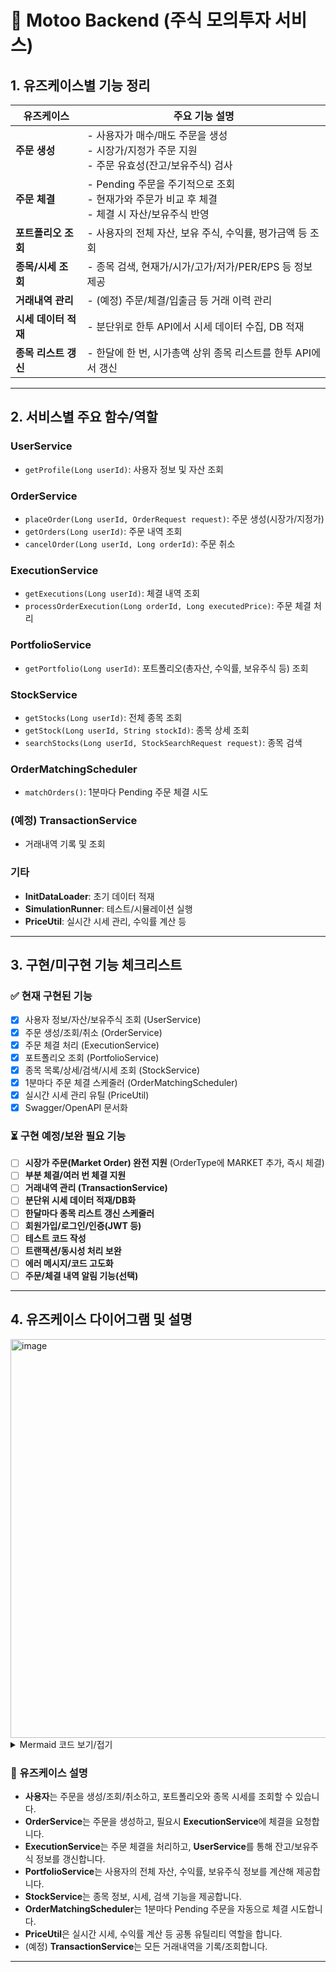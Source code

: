 # 🏦 Motoo Backend (주식 모의투자 서비스)

## 1. 유즈케이스별 기능 정리

| 유즈케이스           | 주요 기능 설명                                                                                     |
| -------------------- | -------------------------------------------------------------------------------------------------- |
| **주문 생성**        | - 사용자가 매수/매도 주문을 생성<br>- 시장가/지정가 주문 지원<br>- 주문 유효성(잔고/보유주식) 검사 |
| **주문 체결**        | - Pending 주문을 주기적으로 조회<br>- 현재가와 주문가 비교 후 체결<br>- 체결 시 자산/보유주식 반영 |
| **포트폴리오 조회**  | - 사용자의 전체 자산, 보유 주식, 수익률, 평가금액 등 조회                                          |
| **종목/시세 조회**   | - 종목 검색, 현재가/시가/고가/저가/PER/EPS 등 정보 제공                                            |
| **거래내역 관리**    | - (예정) 주문/체결/입출금 등 거래 이력 관리                                                        |
| **시세 데이터 적재** | - 분단위로 한투 API에서 시세 데이터 수집, DB 적재                                                  |
| **종목 리스트 갱신** | - 한달에 한 번, 시가총액 상위 종목 리스트를 한투 API에서 갱신                                      |

---

## 2. 서비스별 주요 함수/역할

### UserService

- `getProfile(Long userId)`: 사용자 정보 및 자산 조회

### OrderService

- `placeOrder(Long userId, OrderRequest request)`: 주문 생성(시장가/지정가)
- `getOrders(Long userId)`: 주문 내역 조회
- `cancelOrder(Long userId, Long orderId)`: 주문 취소

### ExecutionService

- `getExecutions(Long userId)`: 체결 내역 조회
- `processOrderExecution(Long orderId, Long executedPrice)`: 주문 체결 처리

### PortfolioService

- `getPortfolio(Long userId)`: 포트폴리오(총자산, 수익률, 보유주식 등) 조회

### StockService

- `getStocks(Long userId)`: 전체 종목 조회
- `getStock(Long userId, String stockId)`: 종목 상세 조회
- `searchStocks(Long userId, StockSearchRequest request)`: 종목 검색

### OrderMatchingScheduler

- `matchOrders()`: 1분마다 Pending 주문 체결 시도

### (예정) TransactionService

- 거래내역 기록 및 조회

### 기타

- **InitDataLoader**: 초기 데이터 적재
- **SimulationRunner**: 테스트/시뮬레이션 실행
- **PriceUtil**: 실시간 시세 관리, 수익률 계산 등

---

## 3. 구현/미구현 기능 체크리스트

### ✅ 현재 구현된 기능

- [x] 사용자 정보/자산/보유주식 조회 (UserService)
- [x] 주문 생성/조회/취소 (OrderService)
- [x] 주문 체결 처리 (ExecutionService)
- [x] 포트폴리오 조회 (PortfolioService)
- [x] 종목 목록/상세/검색/시세 조회 (StockService)
- [x] 1분마다 주문 체결 스케줄러 (OrderMatchingScheduler)
- [x] 실시간 시세 관리 유틸 (PriceUtil)
- [x] Swagger/OpenAPI 문서화

### ⏳ 구현 예정/보완 필요 기능

- [ ] **시장가 주문(Market Order) 완전 지원** (OrderType에 MARKET 추가, 즉시 체결)
- [ ] **부분 체결/여러 번 체결 지원**
- [ ] **거래내역 관리 (TransactionService)**
- [ ] **분단위 시세 데이터 적재/DB화**
- [ ] **한달마다 종목 리스트 갱신 스케줄러**
- [ ] **회원가입/로그인/인증(JWT 등)**
- [ ] **테스트 코드 작성**
- [ ] **트랜잭션/동시성 처리 보완**
- [ ] **에러 메시지/코드 고도화**
- [ ] **주문/체결 내역 알림 기능(선택)**

---

## 4. 유즈케이스 다이어그램 및 설명

<img width="638" alt="image" src="https://github.com/user-attachments/assets/1326b113-d76c-479b-bd0c-209c2652a9b8" />

<details>
<summary>Mermaid 코드 보기/접기</summary>

```mermaid
graph TD
    User((User))
    OrderService[OrderService]
    ExecutionService[ExecutionService]
    PortfolioService[PortfolioService]
    StockService[StockService]
    UserService[UserService]
    TransactionService[(TransactionService)]
    OrderMatchingScheduler[OrderMatchingScheduler]
    PriceUtil[PriceUtil]

    User -- 주문 생성/조회/취소 --> OrderService
    OrderService -- 체결 요청 --> ExecutionService
    ExecutionService -- 체결 결과/잔고변경 --> UserService
    User -- 포트폴리오 조회 --> PortfolioService
    PortfolioService -- 보유주식/수익률 --> UserService
    PortfolioService -- 시세/종목정보 --> StockService
    OrderService -- 종목정보/현재가 --> StockService
    OrderMatchingScheduler -- Pending 주문 체결 --> ExecutionService
    StockService -- 시세/계산 --> PriceUtil
    PortfolioService -- 시세/계산 --> PriceUtil
    ExecutionService -- 거래내역 기록 --> TransactionService
```

</details>

### 💬 유즈케이스 설명

- **사용자**는 주문을 생성/조회/취소하고, 포트폴리오와 종목 시세를 조회할 수 있습니다.
- **OrderService**는 주문을 생성하고, 필요시 **ExecutionService**에 체결을 요청합니다.
- **ExecutionService**는 주문 체결을 처리하고, **UserService**를 통해 잔고/보유주식 정보를 갱신합니다.
- **PortfolioService**는 사용자의 전체 자산, 수익률, 보유주식 정보를 계산해 제공합니다.
- **StockService**는 종목 정보, 시세, 검색 기능을 제공합니다.
- **OrderMatchingScheduler**는 1분마다 Pending 주문을 자동으로 체결 시도합니다.
- **PriceUtil**은 실시간 시세, 수익률 계산 등 공통 유틸리티 역할을 합니다.
- (예정) **TransactionService**는 모든 거래내역을 기록/조회합니다.

---
